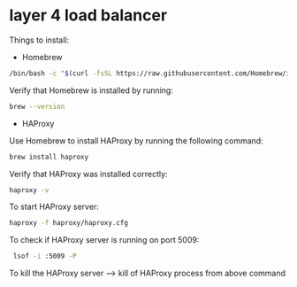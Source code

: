 # layer 4 load balancer


Things to install:

- Homebrew

```bash
/bin/bash -c "$(curl -fsSL https://raw.githubusercontent.com/Homebrew/install/HEAD/install.sh)"
```

Verify that Homebrew is installed by running: 

```bash
brew --version
```

- HAProxy

Use Homebrew to install HAProxy by running the following command: 

```bash
brew install haproxy
```

Verify that HAProxy was installed correctly: 

```bash
haproxy -v
```
 

To start HAProxy server:

```bash
haproxy -f haproxy/haproxy.cfg
```

To check if HAProxy server is running on port 5009:

```bash
 lsof -i :5009 -P
```

To kill the HAProxy server --> kill <PID> of HAProxy process from above command